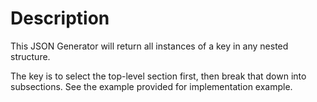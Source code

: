 # Description
This JSON Generator will return all instances of a key in any nested structure.

The key is to select the top-level section first, then break that down into subsections. See the example provided for implementation example.